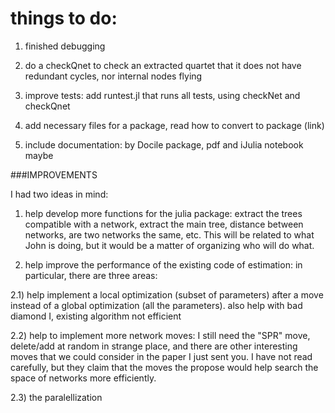 # things to do:


1. finished debugging

2. do a checkQnet to check an extracted quartet that it does not have
redundant cycles, nor internal nodes flying

3. improve tests: add runtest.jl that runs all tests, using checkNet
and checkQnet

3. add necessary files for a package, read how to convert to package (link)

4. include documentation: by Docile package, pdf and iJulia notebook maybe

###IMPROVEMENTS 

I had two ideas in mind: 

1) help develop more functions for the julia package: extract the
trees compatible with a network, extract the main tree, distance
between networks, are two networks the same, etc.  This will be
related to what John is doing, but it would be a matter of organizing
who will do what.

2) help improve the performance of the existing code of estimation: in
particular, there are three areas:

2.1) help implement a local optimization (subset of parameters) after
a move instead of a global optimization (all the parameters). also
help with bad diamond I, existing algorithm not efficient

2.2) help to implement more network moves: I still need the "SPR"
move, delete/add at random in strange place, and there are other
interesting moves that we could consider in the paper I just sent
you. I have not read carefully, but they claim that the moves the
propose would help search the space of networks more efficiently.

2.3) the paralellization